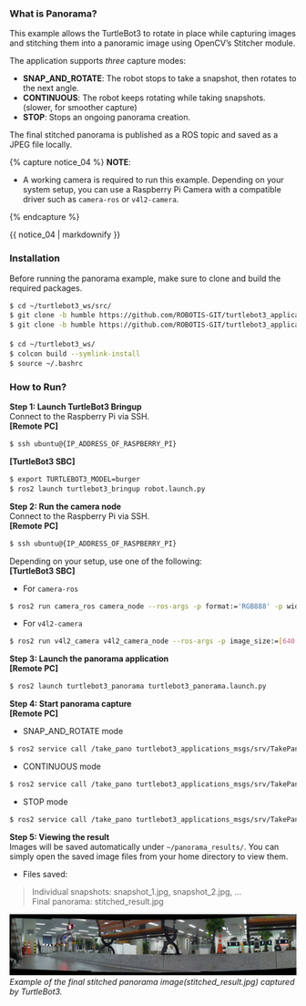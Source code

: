 
### **What is Panorama?**  
This example allows the TurtleBot3 to rotate in place while capturing images and stitching them into a panoramic image using OpenCV’s Stitcher module.  

The application supports *three* capture modes:  

- **SNAP_AND_ROTATE**: The robot stops to take a snapshot, then rotates to the next angle.  
- **CONTINUOUS**: The robot keeps rotating while taking snapshots. (slower, for smoother capture)   
- **STOP**: Stops an ongoing panorama creation.  

The final stitched panorama is published as a ROS topic and saved as a JPEG file locally.  

{% capture notice_04 %}
**NOTE**:
- A working camera is required to run this example. Depending on your system setup, you can use a Raspberry Pi Camera with a compatible driver such as `camera-ros` or `v4l2-camera`.  

{% endcapture %}
<div class="notice--info">{{ notice_04 | markdownify }}</div>

### **Installation**
Before running the panorama example, make sure to clone and build the required packages.
```bash
$ cd ~/turtlebot3_ws/src/
$ git clone -b humble https://github.com/ROBOTIS-GIT/turtlebot3_applications.git
$ git clone -b humble https://github.com/ROBOTIS-GIT/turtlebot3_applications_msgs.git

$ cd ~/turtlebot3_ws/
$ colcon build --symlink-install
$ source ~/.bashrc
```  

### **How to Run?**

**Step 1: Launch TurtleBot3 Bringup**  
Connect to the Raspberry Pi via SSH.  
**[Remote PC]**  
```bash
$ ssh ubuntu@{IP_ADDRESS_OF_RASPBERRY_PI}
```
**[TurtleBot3 SBC]**  
```bash
$ export TURTLEBOT3_MODEL=burger
$ ros2 launch turtlebot3_bringup robot.launch.py
```

**Step 2: Run the camera node**   
Connect to the Raspberry Pi via SSH.  
**[Remote PC]**  
```bash
$ ssh ubuntu@{IP_ADDRESS_OF_RASPBERRY_PI}
```
Depending on your setup, use one of the following:  
**[TurtleBot3 SBC]**  
- For `camera-ros`  
```bash
$ ros2 run camera_ros camera_node --ros-args -p format:='RGB888' -p width:=640 -p height:=480
```
- For `v4l2-camera`  
```bash
$ ros2 run v4l2_camera v4l2_camera_node --ros-args -p image_size:=[640,480] -p camera_info_url:="file:///home/ubuntu/calibration.yaml" -p output_encoding:="yuv422_yuy2"
```

**Step 3:  Launch the panorama application**  
**[Remote PC]**  
```bash
$ ros2 launch turtlebot3_panorama turtlebot3_panorama.launch.py
```

**Step 4: Start panorama capture**  
**[Remote PC]**  
- SNAP_AND_ROTATE mode  
```bash
$ ros2 service call /take_pano turtlebot3_applications_msgs/srv/TakePanorama "{mode: 0}"
```

- CONTINUOUS mode
```bash
$ ros2 service call /take_pano turtlebot3_applications_msgs/srv/TakePanorama "{mode: 1}"
```

- STOP mode  
```bash
$ ros2 service call /take_pano turtlebot3_applications_msgs/srv/TakePanorama "{mode: 2}"
```

**Step 5: Viewing the result**  
Images will be saved automatically under `~/panorama_results/`. You can simply open the saved image files from your home directory to view them.  
- Files saved:  
> Individual snapshots: snapshot_1.jpg, snapshot_2.jpg, ...  
> Final panorama: stitched_result.jpg  

  ![](/assets/images/platform/turtlebot3/application/panorama_stitched_result.jpg)
  *Example of the final stitched panorama image(stitched_result.jpg) captured by TurtleBot3.*
